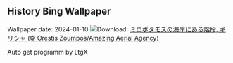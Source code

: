 ## History Bing Wallpaper
Wallpaper date: 2024-01-10
![](https://www.bing.com/th?id=OHR.MilopotamosStairs_JA-JP2627387814_UHD.jpg&w=1000)Download: [ミロポタモスの海岸にある階段, ギリシャ (© Orestis Zoumpos/Amazing Aerial Agency)](https://www.bing.com/th?id=OHR.MilopotamosStairs_JA-JP2627387814_UHD.jpg)

Auto get programm by LtgX
